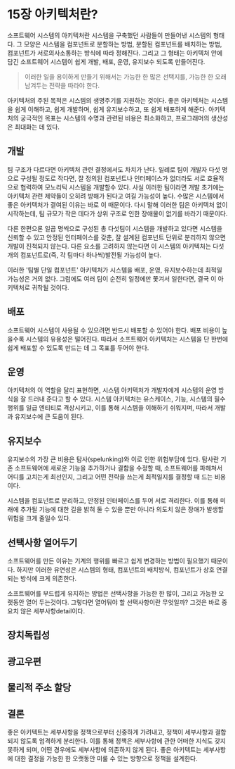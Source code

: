 # 15장 아키텍처란?
소프트웨어 시스템의 아키텍처란 시스템을 구축했던 사람들이 만들어낸 시스템의 형태다.
그 모양은 시스템을 컴포넌트로 분할하는 방법, 분할된 컴포넌트를 배치하는 방법, 컴포넌트가 서로의사소통하는 방식에 따라 정해진다.
그리고 그 형태는 아키텍처 안에 담긴 소프트웨어 시스템이 쉽게 개발, 배포, 운영, 유지보수 되도록 만들어진다.

> 이러한 일을 용이하게 만들기 위해서는 가능한 한 많은 선택지를, 가능한 한 오래 남겨두는 전략을 따라야 한다.

아키텍처의 주된 목적은 시스템의 생명주기를 지원하는 것이다.
좋은 아키텍처는 시스템을 쉽게 이해하고, 쉽게 개발하며, 쉽게 유지보수하고, 또 쉽게 배포하게 해준다.
아키텍처의 궁극적인 목표는 시스템의 수명과 관련된 비용은 최소화하고, 프로그래머의 생산성은 최대화는 데 있다.

## 개발
팀 구조가 다르다면 아키텍처 관련 결정에서도 차치가 난다.
일례로 팀이 개발자 다섯 명으로 구성될 정도로 작다면, 잘 정의된 컴포넌트나 인터페이스가 없더라도 서로 효율적으로 협력하여 모노리틱 시스템을 개발할수 있다.
사실 이러한 팀이라면 개발 초기에는 아키텍처 관련 제약들이 오히려 방해가 된다고 여길 가능성이 높다.
수많은 시스템에서 좋은 아키텍처가 결여된 이유는 바로 이 때문이다.
다시 말해 이러한 팀은 아키텍처 없이 시작하는데, 팀 규모가 작은 데다가 상위 구조로 인한 장애물이 없기를 바라기 때문이다.

다른 한편으론 일곱 명씩으로 구성된 총 다섯팀이 시스템을 개발하고 있다면 시스템을 신뢰할 수 있고 안정된 인터페이스를 갖춘,
잘 설계된 컴포넌트 단위로 분리하지 않으면 개발이 진척되지 않는다.
다른 요소를 고려하지 않는다면 이 시스템의 아키텍처는 다섯 개의 컴포넌트로(즉, 각 팀마다 하나씩)발전될 가능성이 높다.

이러한 '팀별 단일 컴포넌트' 아키텍처가 시스템을 배포, 운영, 유지보수하는데 최적일 가능성은 거의 없다.
그럼에도 여러 팀이 순전히 일정에만 쫓겨서 일한다면, 결국 이 아키텍처로 귀착될 것이다.

## 배포
소프트웨어 시스템이 사용될 수 있으려면 반드시 배포할 수 있어야 한다.
배포 비용이 높을수록 시스템의 유용성은 떨어진다. 
따라서 소프트웨어 아키텍처는 시스템을 단 한번에 쉽게 배포할 수 있도록 만드는 데 그 목표를 두어야 한다.

## 운영
아키텍처의 이 역할을 달리 표현하면, 시스템 아키텍처가 개발자에게 시스템의 운영 방식을 잘 드러내 준다고 할 수 있다.
시스템 아키텍처는 유스케이스, 기능, 시스템의 필수 행위를 일급 엔티티로 격상시키고, 이를 통해 시스템을 이해하기 쉬워지며,
따라서 개발과 유지보수에 큰 도움이 된다.

## 유지보수
유지보수의 가장 큰 비용은 탐사(spelunking)와 이로 인한 위험부담에 있다.
탐사란 기존 소프트웨어에 새로운 기능을 추가하거나 결함을 수정할 때, 소프트웨어를 파헤쳐서 어디를 고치는게 최선인지,
그리고 어떤 전략을 쓰는게 최적일지를 결정할 때 드는 비용이다.

시스템을 컴포넌트로 분리하고, 안정된 인터페이스를 두어 서로 격리한다.
이를 통해 미래에 추가될 기능에 대한 길을 밝혀 둘 수 있을 뿐만 아니라 의도치 않은 장애가 발생할 위험을 크게 줄일수 있다.

## 선택사항 열어두기
소프트웨어를 만든 이유는 기계의 행위를 빠르고 쉽게 변경하는 방법이 필요했기 때문이다.
하지만 이러한 유연성은 시스템의 형태, 컴포넌트의 배치방식, 컴포넌트가 상호 연결되는 방식에 크게 의존한다.

소프트웨어를 부드럽게 유지하는 방법은 선택사항을 가능한 한 많이, 그리고 가능한 오랫동안 열어 두는것이다.
그렇다면 열어둬야 할 선택사항이란 무엇일까? 그것은 바로 중요치 않은 세부사항detail이다.

## 장치독립성

## 광고우편

## 물리적 주소 할당

## 결론
좋은 아키텍트는 세부사항을 정책으로부터 신중하게 가려내고, 정책이 세부사항과 결합되지 않도록 엄격하게 분리한다.
이를 통해 정책은 세부사항에 관한 어떠한 지식도 갖지 못하게 되며, 어떤 경우에도 세부사항에 의존하지 않게 된다.
좋은 아키텍트는 세부사항에 대한 결정을 가능한 한 오랫동안 미룰 수 있는 방향으로 정책을 설계한다.
